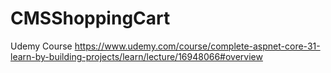 # CMSShoppingCart
Udemy Course https://www.udemy.com/course/complete-aspnet-core-31-learn-by-building-projects/learn/lecture/16948066#overview
